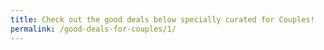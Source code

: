 ```yaml
---
title: Check out the good deals below specially curated for Couples!
permalink: /good-deals-for-couples/1/
---
```

